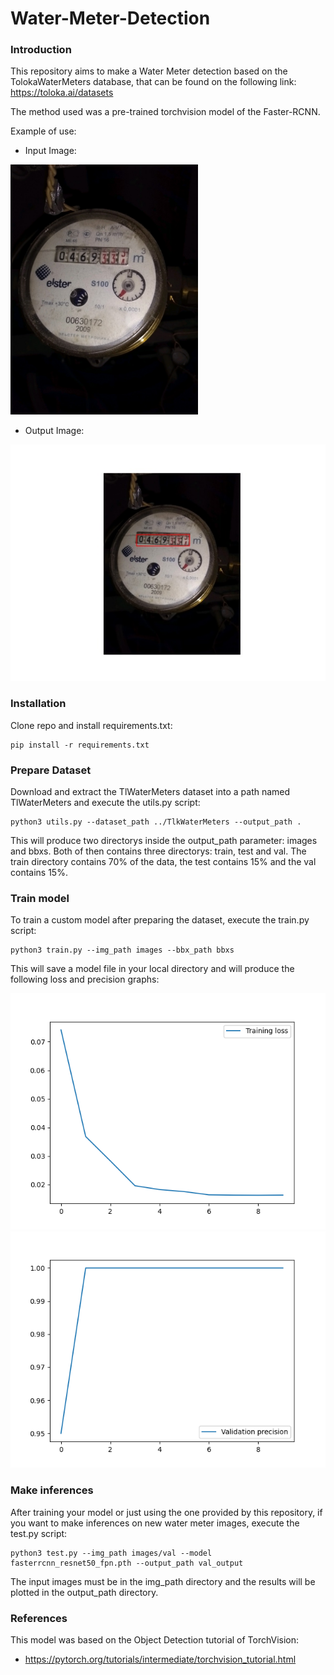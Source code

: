 # Water-Meter-Detection

### Introduction

This repository aims to make a Water Meter detection based on the TolokaWaterMeters database, that can be found on the following link: https://toloka.ai/datasets

The method used was a pre-trained torchvision model of the Faster-RCNN.

Example of use:

- Input Image:

<img src="docs/input.jpg" width="300"/>


- Output Image:

![output](docs/output.jpg)


### Installation

Clone repo and install requirements.txt:

```
pip install -r requirements.txt
```


### Prepare Dataset

Download and extract the TlWaterMeters dataset into a path named TlWaterMeters and execute the utils.py script:

```
python3 utils.py --dataset_path ../TlkWaterMeters --output_path .
```

This will produce two directorys inside the output_path parameter: images and bbxs. Both of then contains three directorys: train, test and val. The train directory contains 70% of the data, the test contains 15% and the val contains 15%. 

### Train model

To train a custom model after preparing the dataset, execute the train.py script:

```
python3 train.py --img_path images --bbx_path bbxs
```

This will save a model file in your local directory and will produce the following loss and precision graphs:

![loss](docs/loss.png) ![precision](docs/precision_0.5_0.95.png)


### Make inferences

After training your model or just using the one provided by this repository, if you want to make inferences on new water meter images, execute the test.py script:

```
python3 test.py --img_path images/val --model fasterrcnn_resnet50_fpn.pth --output_path val_output
```

The input images must be in the img_path directory and the results will be plotted in the output_path directory.

### References

This model was based on the Object Detection tutorial of TorchVision:

- https://pytorch.org/tutorials/intermediate/torchvision_tutorial.html
